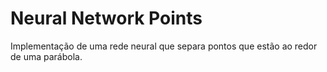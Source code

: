 # Neural Network Points
 Implementação de uma rede neural que separa pontos que estão ao redor de uma parábola.
